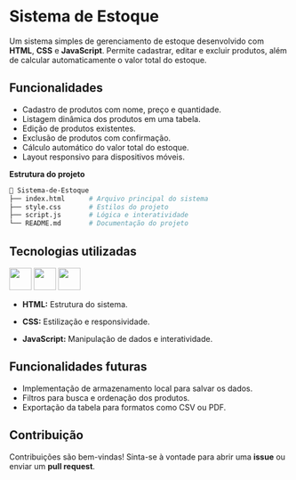 # Sistema de Estoque

Um sistema simples de gerenciamento de estoque desenvolvido com **HTML**, **CSS** e **JavaScript**. Permite cadastrar, editar e excluir produtos, além de calcular automaticamente o valor total do estoque.

## Funcionalidades
- Cadastro de produtos com nome, preço e quantidade.
- Listagem dinâmica dos produtos em uma tabela.
- Edição de produtos existentes.
- Exclusão de produtos com confirmação.
- Cálculo automático do valor total do estoque.
- Layout responsivo para dispositivos móveis.

**Estrutura do projeto**
```bash
📂 Sistema-de-Estoque
├── index.html      # Arquivo principal do sistema
├── style.css       # Estilos do projeto
├── script.js       # Lógica e interatividade
└── README.md       # Documentação do projeto
```
## Tecnologias utilizadas

<a href="https://programartudo.blogspot.com/2024/11/html-tudo-o-que-precisa-para-comecar.html" target="_blank"><img loading="lazy" src="https://cdn.jsdelivr.net/gh/devicons/devicon/icons/html5/html5-original.svg" width="40" height="40"/></a> <a href="https://programartudo.blogspot.com/2024/11/css-como-dar-estilo-ao-teu-website.html" target="_blank"><img loading="lazy" src="https://cdn.jsdelivr.net/gh/devicons/devicon/icons/css3/css3-original.svg" width="40" height="40"/></a> <a href="https://programartudo.blogspot.com/2024/11/javascript-linguagem-dinamica-da-web.html" target="_blank"><img loading="lazy" src="https://cdn.jsdelivr.net/gh/devicons/devicon/icons/javascript/javascript-original.svg" width="40" height="40"/></a>

- **HTML:** Estrutura do sistema.

- **CSS:** Estilização e responsividade.

- **JavaScript:** Manipulação de dados e interatividade.

## Funcionalidades futuras

- Implementação de armazenamento local para salvar os dados.
- Filtros para busca e ordenação dos produtos.
- Exportação da tabela para formatos como CSV ou PDF.

## Contribuição

Contribuições são bem-vindas! Sinta-se à vontade para abrir uma **issue** ou enviar um **pull request**.

